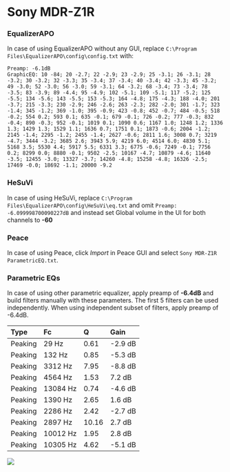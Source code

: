 # Sony MDR-Z1R

### EqualizerAPO
In case of using EqualizerAPO without any GUI, replace `C:\Program Files\EqualizerAPO\config\config.txt`
with:
```
Preamp: -6.1dB
GraphicEQ: 10 -84; 20 -2.7; 22 -2.9; 23 -2.9; 25 -3.1; 26 -3.1; 28 -3.2; 30 -3.2; 32 -3.3; 35 -3.4; 37 -3.4; 40 -3.4; 42 -3.3; 45 -3.2; 49 -3.0; 52 -3.0; 56 -3.0; 59 -3.1; 64 -3.2; 68 -3.4; 73 -3.4; 78 -3.5; 83 -3.9; 89 -4.4; 95 -4.9; 102 -5.1; 109 -5.1; 117 -5.2; 125 -5.5; 134 -5.6; 143 -5.5; 153 -5.3; 164 -4.8; 175 -4.3; 188 -4.0; 201 -3.7; 215 -3.3; 230 -2.9; 246 -2.6; 263 -2.3; 282 -2.0; 301 -1.7; 323 -1.4; 345 -1.2; 369 -1.0; 395 -0.9; 423 -0.8; 452 -0.7; 484 -0.5; 518 -0.2; 554 0.2; 593 0.1; 635 -0.1; 679 -0.1; 726 -0.2; 777 -0.3; 832 -0.4; 890 -0.3; 952 -0.1; 1019 0.1; 1090 0.6; 1167 1.0; 1248 1.2; 1336 1.3; 1429 1.3; 1529 1.1; 1636 0.7; 1751 0.1; 1873 -0.6; 2004 -1.2; 2145 -1.4; 2295 -1.2; 2455 -1.4; 2627 -0.6; 2811 1.6; 3008 0.7; 3219 -4.7; 3444 -3.2; 3685 2.6; 3943 5.9; 4219 6.0; 4514 6.0; 4830 5.1; 5168 3.5; 5530 4.4; 5917 5.5; 6331 3.3; 6775 -0.6; 7249 -0.1; 7756 0.2; 8299 0.0; 8880 -0.1; 9502 -2.5; 10167 -4.7; 10879 -4.6; 11640 -3.5; 12455 -3.0; 13327 -3.7; 14260 -4.8; 15258 -4.8; 16326 -2.5; 17469 -0.0; 18692 -1.1; 20000 -9.2
```

### HeSuVi
In case of using HeSuVi, replace `C:\Program Files\EqualizerAPO\config\HeSuVi\eq.txt` and omit `Preamp:
-6.099998700090227dB` and instead set Global volume in the UI for both channels to **-60**

### Peace
In case of using Peace, click *Import* in Peace GUI and select `Sony MDR-Z1R ParametricEQ.txt`.

### Parametric EQs
In case of using other parametric equalizer, apply preamp of **-6.4dB** and build filters manually
with these parameters. The first 5 filters can be used independently.
When using independent subset of filters, apply preamp of -6.4dB.

| Type    | Fc       |     Q | Gain    |
|:--------|:---------|:------|:--------|
| Peaking | 29 Hz    |  0.61 | -2.9 dB |
| Peaking | 132 Hz   |  0.85 | -5.3 dB |
| Peaking | 3312 Hz  |  7.95 | -8.8 dB |
| Peaking | 4564 Hz  |  1.53 | 7.2 dB  |
| Peaking | 13084 Hz |  0.74 | -4.6 dB |
| Peaking | 1390 Hz  |  2.65 | 1.6 dB  |
| Peaking | 2286 Hz  |  2.42 | -2.7 dB |
| Peaking | 2897 Hz  | 10.16 | 2.7 dB  |
| Peaking | 10012 Hz |  1.95 | 2.8 dB  |
| Peaking | 10305 Hz |  4.62 | -5.1 dB |

![](https://raw.githubusercontent.com/jaakkopasanen/AutoEq/master/results/oratory1990/harman_over-ear_2018/Sony%20MDR-Z1R/Sony%20MDR-Z1R.png)